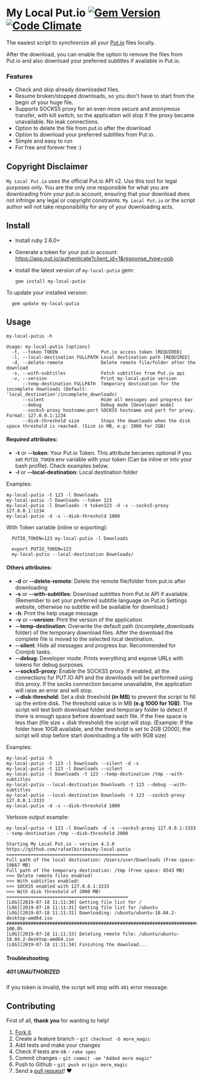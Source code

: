 My Local Put.io [![Gem Version](https://badge.fury.io/rb/my-local-putio.svg)](http://badge.fury.io/rb/my-local-putio) [![Code Climate](https://codeclimate.com/github/rafaelbiriba/my-local-putio/badges/gpa.svg)](https://codeclimate.com/github/rafaelbiriba/my-local-putio)
===========

The easiest script to synchronize all your [Put.io](http://put.io) files locally.

After the download, you can enable the option to remove the files from Put.io and also download your preferred subtitles if available in Put.io.

### Features

- Check and skip already downloaded files.
- Resume broken/stopped downloads, so you don't have to start from the begin of your huge file.
- Supports SOCKS5 proxy for an even more secure and anonymous transfer, with kill switch, so the application will stop if the proxy became unavailable. No leak connections.
- Option to delete the file from put.io after the download
- Option to download your preferred subtitles from Put.io.
- Simple and easy to run
- For free and forever free :)

## Copyright Disclaimer

`My Local Put.io` uses the official Put.io API v2. Use this tool for legal purposes only. You are the only one responsible for what you are downloading from your put.io account, ensuring that your download does not infringe any legal or copyright constraints.
`My Local Put.io` or the script author will not take responsibility for any of your downloading acts.

## Install

* Install ruby 2.6.0+
* Generate a token for your put.io account: https://app.put.io/authenticate?client_id=1&response_type=oob
* Install the latest version of `my-local-putio` gem:

      gem install my-local-putio

To update your installed version:

      gem update my-local-putio

## Usage

    my-local-putio -h

    Usage: my-local-putio [options]
      -t, --token TOKEN                Put.io access token [REQUIRED]
      -l, --local-destination FULLPATH Local destination path [REQUIRED]
      -d, --delete-remote              Delete remote file/folder after the download
      -s, --with-subtitles             Fetch subtitles from Put.io api
      -v, --version                    Print my-local-putio version
          --temp-destination FULLPATH  Temporary destination for the incomplete downloads (Default: 'local_destination'/incomplete_downloads)
          --silent                     Hide all messages and progress bar
          --debug                      Debug mode [Developer mode]
          --socks5-proxy hostname:port SOCKS5 hostname and port for proxy. Format: 127.0.0.1:1234
          --disk-threshold size        Stops the downloads when the disk space threshold is reached. (Size in MB, e.g: 2000 for 2GB)

#### Required attributes:
* **-t** or **--token**: Your Put.io Token. This attribute becames optional if you set `PUTIO_TOKEN` env variable with your token (Can be inline or into your bash profile). Check examples below.
* **-l** or **--local-destination**: Local destination folder

Examples:

    my-local-putio -t 123 -l Downloads
    my-local-putio -l Downloads --token 123
    my-local-putio -l Downloads -t token123 -d -s --socks5-proxy 127.0.0.1:1234
    my-local-putio -d -s --disk-threshold 1000

With Token variable (inline or exporting):

      PUTIO_TOKEN=123 my-local-putio -l Downloads

      export PUTIO_TOKEN=123
      my-local-putio --local-destination Downloads/

#### Others attributes:
* **-d** or **--delete-remote**: Delete the remote file/folder from put.io after downloading
* **-s** or **--with-subtitles**: Download subtitles from Put.io API if available. (Remember to set your preferred subtitle language on Put.io Settings website, otherwise no subtitle will be available for download.)
* **-h**: Print the help usage message
* **-v** or **--version**: Print the version of the application
* **--temp-destination**: Overwrite the default path (incomplete_downloads folder) of the temporary download files. After the download the complete file is moved to the selected local destination.
* **--silent**: Hide all messages and progress bar. Recommended for Cronjob tasks.
* **--debug**: Developer mode: Prints everything and expose URLs with tokens for debug purposes.
* **--socks5-proxy**: Enable the SOCKS5 proxy. If enabled, all the connections for PUT.IO API and the downloads will be performed using this proxy. If the socks connection became unavailable, the application will raise an error and will stop.
* **--disk-threshold**: Set a disk threshold **(in MB)** to prevent the script to fill up the entire disk. The threshold value is in MB **(e.g 1000 for 1GB)**. The script will test both download folder and temporary folder to detect if there is enough space before download each file. If the free space is less than (file size + disk threshold) the script will stop. (Example: If the folder have 10GB available, and the threshold is set to 2GB (2000), the script will stop before start downloading a file with 9GB size)

Examples:

    my-local-putio -h
    my-local-putio -t 123 -l Downloads --silent -d -s
    my-local-putio -t 123 -l Downloads --silent
    my-local-putio -l Downloads -t 123 --temp-destination /tmp --with-subtitles
    my-local-putio --local-destination Downloads -t 123 --debug --with-subtitles
    my-local-putio --local-destination Downloads -t 123 --socks5-proxy 127.0.0.1:3333
    my-local-putio -d -s --disk-threshold 1000

Verbose output example:

    my-local-putio -t 123 -l Downloads -d -s --socks5-proxy 127.0.0.1:3333 --temp-destination /tmp --disk-threshold 2000

    Starting My Local Put.io - version 4.3.0
    https://github.com/rafaelbiriba/my-local-putio
    =============================================
    Full path of the local destination: /Users/user/Downloads (Free space: 19667 MB)
    Full path of the temporary destination: /tmp (Free space: 8543 MB)
    >>> Delete remote files enabled!
    >>> With subtitles enabled!
    >>> SOCKS5 enabled with 127.0.0.1:3333
    >>> With disk threshold of 2000 MB!
    =============================================
    [LOG][2019-07-18 11:11:30] Getting file list for /
    [LOG][2019-07-18 11:11:31] Getting file list for /ubuntu
    [LOG][2019-07-18 11:11:31] Downloading: /ubuntu/ubuntu-18.04.2-desktop-amd64.iso
    ######################################################################## 100.0%
    [LOG][2019-07-18 11:11:33] Deleting remote file: /ubuntu/ubuntu-18.04.2-desktop-amd64.iso
    [LOG][2019-07-18 11:11:34] Finishing the download...

#### Troubleshooting

##### 401 UNAUTHORIZED
If you token is invalid, the script will stop with `401` error message.


## Contributing

First of all, **thank you** for wanting to help!

1. [Fork it](https://help.github.com/articles/fork-a-repo).
2. Create a feature branch - `git checkout -b more_magic`
3. Add tests and make your changes
4. Check if tests are ok - `rake spec`
5. Commit changes - `git commit -am "Added more magic"`
6. Push to Github - `git push origin more_magic`
7. Send a [pull request](https://help.github.com/articles/using-pull-requests)! :heart:
